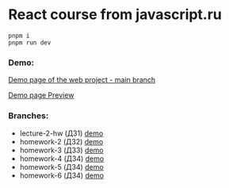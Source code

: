 # React course from javascript.ru

    pnpm i
    pnpm run dev

### Demo:

[Demo page of the web project - main branch](https://jsru-course-react.vercel.app/)

[Demo page Preview](https://github.com/Turell7/jsru-course-react/deployments/Preview)

### Branches:

- lecture-2-hw (ДЗ1) [demo](https://jsru-course-react-git-lecture-2-hw-turell7s-projects.vercel.app/)
- homework-2 (ДЗ2) [demo](https://jsru-course-react-git-homework-2-turell7s-projects.vercel.app/)
- homework-3 (ДЗ3) [demo](https://jsru-course-react-git-homework-3-turell7s-projects.vercel.app/)
- homework-4 (ДЗ4) [demo](https://jsru-course-react-git-homework-4-turell7s-projects.vercel.app/)
- homework-5 (ДЗ4) [demo](https://jsru-course-react-git-homework-5-turell7s-projects.vercel.app/)
- homework-6 (ДЗ4) [demo](https://jsru-course-react-git-homework-6-turell7s-projects.vercel.app/)
